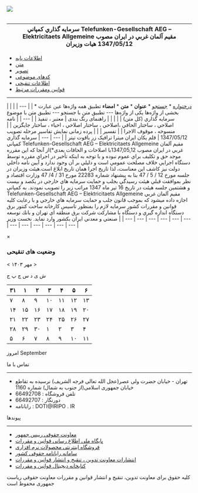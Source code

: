 


[![](/images/LawHeader.jpg)](/)







|  |  |
| --- | --- |















| سرمايه گذاري كمپاني Telefunken\-Gesellschaft AEG – Elektricitaets Allgemeine مقيم آلمان غربي در ايران  مصوب 1347/05/12 هيات وزيران |
| --- |





* [اطلاعات پایه](/Law/Attribute/?IDS=11702863590443787747)
* [متن](/Law/TreeText/?IDS=11702863590443787747)
* [تصویر](/Law/ImageText/?IDS=11702863590443787747)
* [کدهای موضوعی](/Law/SubjectIndex/?IDS=11702863590443787747)
* [اطلاعات تنقیحی](/Law/StatusIndex/?IDS=11702863590443787747)
* [قوانین ومقررات مرتبط](/Law/RelatedIndex/?IDS=11702863590443787747)




---




  



 


| |  | | --- | | * [درختواره](#tab1) * [جستجو](#tab2)    * **عنوان** * **متن** * **امضاء**       تطبیق همه واژه‌ها عین عبارت بخشی از واژه‌ها یکی از واژه‌ها         ---    تطبیق متن با جستجو   ---    تطبیق متن با موضوع   سرمايه گذاري (کل متن) | |  | |  |    راهنمای رنگ بندی    | معتبر ، تنفیذ | | --- | | نامه اصلاحي ، ساختار الحاقي ،اصلاحي ، ساختار اصلاحي ، احياء ، ساختار جايگزين | | منسوخه ، موقوف الاجرا | | تفسير | | | پرده زمانی     نمایش تفاسیر    مرحله تصویب   1347/05/12 | قلم یکان ایران میترا ترافیک زر یاقوت تیتر | | --- | --- |    سرمايه گذاري كمپاني Telefunken\-Gesellschaft AEG – Elektricitaets Allgemeine مقيم آلمان غربي در ايران مصوب 1347,05,12با اصلاحات و الحاقات بعدي\*)از آنجا كه اين مقرره موجد حق و تكليف براي عموم نبوده و با توجه به اينكه تأخير در اجراي مقرره توسط دستگاه اجرايي خلاف مصلحت عمومي است و دليلي بر آن وجود ندارد و آيين نامه داخلي دولت نيز كاشف اين معناست، لذا تاريخ اجرا همان تاريخ ابلاغ است.هيئت وزيران در جلسه مورخ 12 / 5 / 47 بنا به پيشنهاد شماره 22283 مورخ 31 / 4/ 47 وزارت اقتصاد و نظر بموافقت قبلي هيئت رسيدگي بجلب و حمايت سرمايه هاي خارجي در يكصد و بيست و هشتمين جلسه هيئت در تاريخ 16 تير ماه 1347 مراتب زير را تصويب نمودند.  به كمپاني Telefunken\-Gesellschaft AEG – Elektricitaets Allgemeine مقيم آلمان غربي اجازه داده ميشود كه بموجب قانون جلب و حمايت سرمايه هاي خارجي و با رعايت كليه قوانين و مقررات كشور سرمايه لازم را بمنظور تاسيس كارخانه ساخت كنتور برق دستگاه اندازه گيري و دستگاه با مشاركت شركت برق منطقه اي تهران و بانك توسعه صنعتي و معدني ايران بكشور وارد نمايد. نخست وزير |
| --- | --- | --- | --- | --- | --- | --- | --- | --- | --- | --- | --- |










×
### وضعیت های تنقیحی

















\<
۱۴۰۳ مهر
\>







ش
ی
د
س
چ
پ
ج




| ۳۱ | ۱ | ۲ | ۳ | ۴ | ۵ | ۶ |
| --- | --- | --- | --- | --- | --- | --- |
| ۷ | ۸ | ۹ | ۱۰ | ۱۱ | ۱۲ | ۱۳ |
| ۱۴ | ۱۵ | ۱۶ | ۱۷ | ۱۸ | ۱۹ | ۲۰ |
| ۲۱ | ۲۲ | ۲۳ | ۲۴ | ۲۵ | ۲۶ | ۲۷ |
| ۲۸ | ۲۹ | ۳۰ | ۱ | ۲ | ۳ | ۴ |
| ۵ | ۶ | ۷ | ۸ | ۹ | ۱۰ | ۱۱ |






امروز
September








تماس با ما


---


* تهران \- خیابان حضرت ولی عصر(عجل الله تعالی فرجه الشریف) نرسیده به تقاطع خیابان جمهوری اسلامی(از جنوب به شمال) شماره 1160
* تلفن فروشگاه : 66492708
* دورنگار : 66492707
* رایانامه : DOTI@IRIPO . IR




پیوندها


---


* [معاونت حقوقی رییس جمهور](http://lvp.ir/)
* [پایگاه ملی اطلاع رسانی قوانین و مقررات](http://dotic.ir)
* [فروشگاه اینترنتی محصولات نرم افزاری](http://eStore.dotic.ir)
* [سامانه رایانامه حقوقی کشور](http://update.dotic.ir/#subscribe)
* [انتشارات معاونت تدوین ، تنقیح و انتشار قوانین و مقررات](http://epub.dotic.ir/)
* [کتابخانه دیجیتال قوانین و مقررات](http://dotic.ir/News/View/4)






 کلیه حقوق برای معاونت تدوین، تنقیح و انتشار قوانین و مقررات معاونت حقوقی ریاست جمهوری محفوظ است




